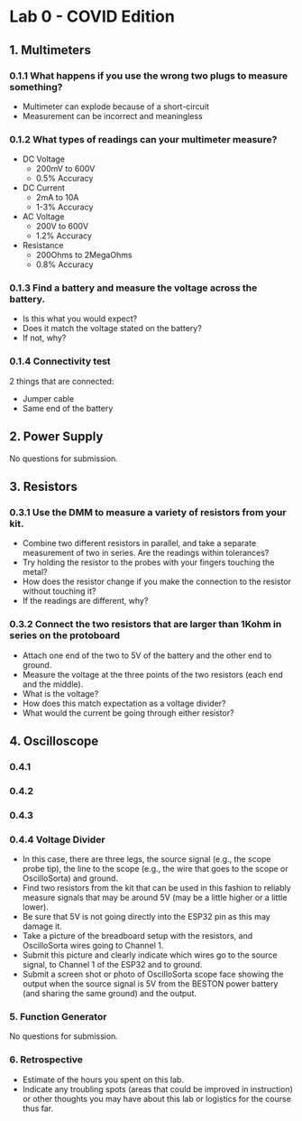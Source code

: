 # Lab 0 - COVID Edition

## 1. Multimeters

### 0.1.1 What happens if you use the wrong two plugs to measure something? ​

- Multimeter can explode because of a short-circuit
- Measurement can be incorrect and meaningless

### 0.1.2 What types of readings can your multimeter measure? 

- DC Voltage
	- 200mV to 600V
	- 0.5% Accuracy
- DC Current
	- 2mA to 10A
	- 1-3% Accuracy
- AC Voltage
	- 200V to 600V
	- 1.2% Accuracy
- Resistance
	- 200Ohms to 2MegaOhms
	- 0.8% Accuracy

### 0.1.3 Find a battery and measure the voltage across the battery. 

- Is this what you would expect?
- Does it match the voltage stated on the battery? 
- If not, why?

### 0.1.4 Connectivity test 

2 things that are connected:

- Jumper cable 
- Same end of the battery

## 2. Power Supply

No questions for submission.

## 3. Resistors

### 0.3.1 Use the DMM to measure a variety of resistors from your kit. 

- Combine two different resistors in parallel, and take a separate measurement of two in series. Are the readings within tolerances? 
- Try holding the resistor to the probes with your fingers touching the metal? 
- How does the resistor change if you make the connection to the resistor without touching it? 
- If the readings are different, why?

### 0.3.2 Connect the two resistors that are larger than 1Kohm in series on the protoboard

- Attach one end of the two to 5V of the battery and the other end to ground. 
- Measure the voltage at the three points of the two resistors (each end and the middle). 
- What is the voltage? 
- How does this match expectation as a voltage divider? 
- What would the current be going through either resistor?

## 4. Oscilloscope

### 0.4.1

### 0.4.2

### 0.4.3

### 0.4.4 Voltage Divider

- In this case, there are three legs, the source signal (e.g., the scope probe tip), the line to the scope (e.g., the wire that goes to the scope or OscilloSorta) and ground. 
- Find two resistors from the kit that can be used in this fashion to reliably measure signals that may be around 5V (may be a little higher or a little lower). 
- Be sure that 5V is not going directly into the ESP32 pin as this may damage it. 
- Take a picture of the breadboard setup with the resistors, and OscilloSorta wires going to Channel 1. 
- Submit this picture and clearly indicate which wires go to the source signal, to Channel 1 of the ESP32 and to ground. 
- Submit a screen shot or photo of OscilloSorta scope face showing the output when the source signal is 5V from the BESTON power battery (and sharing the same ground) and the output.

### 5. Function Generator

No questions for submission.

### 6. Retrospective 

- Estimate of the hours you spent on this lab. 
- Indicate any troubling spots (areas that could be improved in instruction) or other thoughts you may have about this lab or logistics for the course thus far.